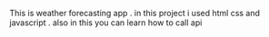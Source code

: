 This is weather forecasting app .
in this project i used html  css and javascript .
also in this you can learn how to call api 
